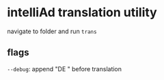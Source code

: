 # intelliAd translation utility

navigate to folder and run `trans`

## flags
`--debug`: append "DE " before translation
